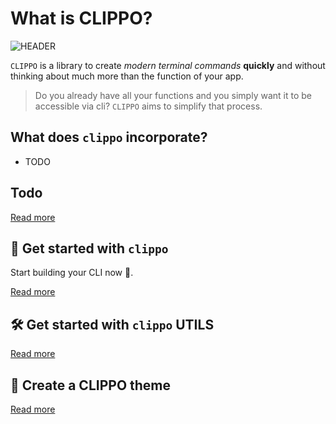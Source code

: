 # What is CLIPPO?

![HEADER](/banner.png)

`CLIPPO` is a library to create _modern terminal commands_ **quickly** and without thinking about much more than the function of your app.

> Do you already have all your functions and you simply want it to be accessible via cli? `CLIPPO` aims to simplify that process.

<!--@include: ../partials/beta.md-->

## What does `clippo` incorporate?

- TODO

## Todo

[Read more](../todo/v1.md)

## 🏁 Get started with `clippo`

Start building your CLI now 🌈.

[Read more](./lib/index.md)

## 🛠️ Get started with `clippo` UTILS

[Read more](./utils/index.md)

## 🎨 Create a CLIPPO theme

[Read more](./themes/index.md)

<!--@include: ../partials/coming-soon.md-->
